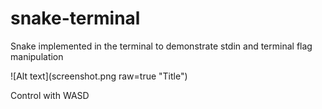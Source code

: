 # snake-terminal
Snake implemented in the terminal to demonstrate stdin and terminal flag manipulation


![Alt text](screenshot.png raw=true "Title")

Control with WASD
